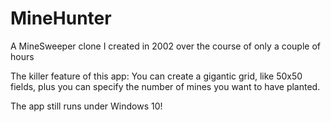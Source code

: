 # MineHunter

A MineSweeper clone I created in 2002 over the course of only a couple of hours

The killer feature of this app: You can create a gigantic grid, like 50x50 fields, plus you can specify the number of mines you want to have planted.

The app still runs under Windows 10!